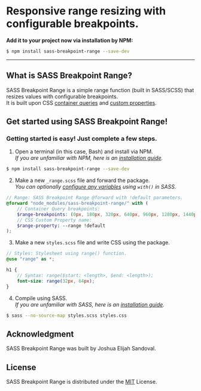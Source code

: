 # Responsive range resizing with configurable breakpoints.

**Add it to your project now via installation by NPM:**

```bash
$ npm install sass-breakpoint-range --save-dev
```

---

## What is SASS Breakpoint Range?
SASS Breakpoint Range is a simple range function (built in SASS/SCSS) that resizes values with configurable breakpoints.  
It is built upon CSS [container queries](https://developer.mozilla.org/en-US/docs/Web/CSS/CSS_container_queries) and [custom properties](https://developer.mozilla.org/en-US/docs/Web/CSS/--*).

## Get started using SASS Breakpoint Range!
### Getting started is easy! Just complete a few steps.

1. Open a terminal (in this case, Bash) and install via NPM.  
*If you are unfamiliar with NPM, here is an [installation guide](https://docs.npmjs.com/downloading-and-installing-node-js-and-npm).*

```bash
$ npm install sass-breakpoint-range --save-dev
```

2. Make a new `_range.scss` file and forward the package.  
*You can optionally [configure any variables](https://sass-lang.com/documentation/at-rules/forward#configuring-modules) using `with()` in SASS.*

```scss
// Range: SASS Breakpoint Range @forward with !default parameters.
@forward "node_modules/sass-breakpoint-range/" with (
	// Container Query breakpoints:
	$range-breakpoints: (0px, 180px, 320px, 640px, 960px, 1280px, 1440px) !default,
	// CSS Custom Property name:
	$range-property: --range !default
);
```

3. Make a new `styles.scss` file and write CSS using the package.

```scss
// Styles: Stylesheet using range() function.
@use "range" as *;

h1 {
	// Syntax: range($start: <length>, $end: <length>);
	font-size: range(32px, 64px);
}
```

4. Compile using SASS.  
*If you are unfamiliar with SASS, here is an [installation guide](https://sass-lang.com/install).*

```bash
$ sass --no-source-map styles.scss styles.css
```

## Acknowledgment
SASS Breakpoint Range was built by Joshua Elijah Sandoval.

## License
SASS Breakpoint Range is distributed under the [MIT](https://choosealicense.com/licenses/mit/) License.